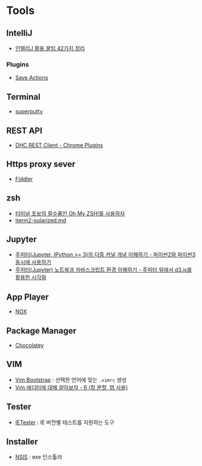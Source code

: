 # Tools

## IntelliJ

* [인텔리J 활용 꿀팁 42가지 정리](http://www.popit.kr/%EC%9D%B8%ED%85%94%EB%A6%ACj-%ED%99%9C%EC%9A%A9-%EA%BF%80%ED%8C%81-42%EA%B0%80%EC%A7%80-%EC%A0%95%EB%A6%AC/)

### Plugins

* [Save Actions](https://plugins.jetbrains.com/plugin/7642)

## Terminal

* [superputty](https://code.google.com/archive/p/superputty/)

## REST API

* [DHC REST Client - Chrome Plugins](https://chrome.google.com/webstore/detail/dhc-rest-client/aejoelaoggembcahagimdiliamlcdmfm)

## Https proxy sever

* [Fiddler](http://www.telerik.com/fiddler)

## zsh

* [터미널 초보의 필수품인 Oh My ZSH!를 사용하자](https://nolboo.kim/blog/2015/08/21/oh-my-zsh/)
* [iterm2-solarized.md](https://gist.github.com/kevin-smets/8568070)

## Jupyter

* [주피터(Jupyter, IPython >= 3)의 다중 커널 개념 이해하기 - 파이썬2와 파이썬3 동시에 사용하기](http://blog.nacyot.com/articles/2015-05-08-jupyter-multiple-pythons/)
* [주피터(Jupyter) 노트북과 자바스크립트 환경 이해하기 - 주피터 위에서 d3.js를 활용한 시각화](http://blog.nacyot.com/articles/2015-05-21-d3js-in-jupyter/)

## App Player

* [NOX](https://www.bignox.com/kr#p1)

## Package Manager

* [Chocolatey](https://chocolatey.org/)

## VIM

* [Vim Bootstrap](http://www.vim-bootstrap.com/) : 선택한 언어에 맞는 `.vimrc` 생성
* [Vim 에디터에 대해 알아보자 - 6 (창 분할, 탭 사용)](http://jangpd007.tistory.com/13)

## Tester

* [IETester](http://www.my-debugbar.com/wiki/IETester/HomePage) : IE 버전별 테스트를 지원하는 도구

## Installer

* [NSIS](http://nsis.sourceforge.net/Download) : exe 인스톨러
